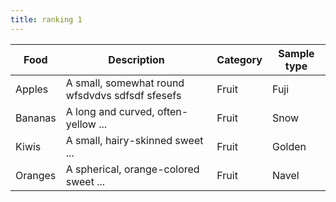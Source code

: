 ```yaml
---
title: ranking 1
---
```

<div class="table-begin"></div>

Food    | Description                           | Category | Sample type
------- | ------------------------------------- | -------- | -----------
Apples  | A small, somewhat round wfsdvdvs sdfsdf sfesefs | Fruit    | Fuji
Bananas | A long and curved, often-yellow ...   | Fruit    | Snow
Kiwis   | A small, hairy-skinned sweet ...      | Fruit    | Golden
Oranges | A spherical, orange-colored sweet ... | Fruit    | Navel

<div class="table-end"></div>
